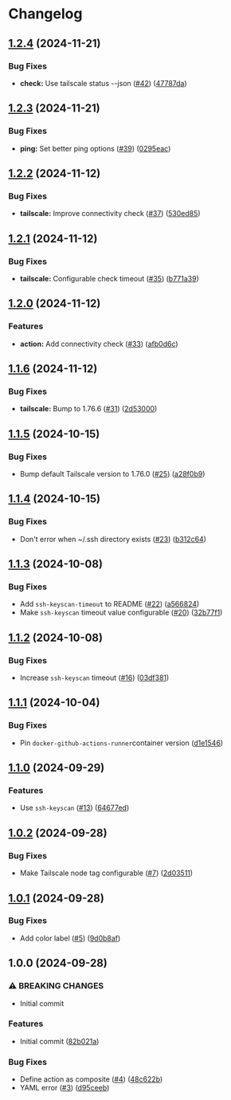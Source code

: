 # Changelog

## [1.2.4](https://github.com/MattKobayashi/tailscale-runner-action/compare/v1.2.3...v1.2.4) (2024-11-21)


### Bug Fixes

* **check:** Use tailscale status --json ([#42](https://github.com/MattKobayashi/tailscale-runner-action/issues/42)) ([47787da](https://github.com/MattKobayashi/tailscale-runner-action/commit/47787dac696c245882a317c0e46b88f6c144dac0))

## [1.2.3](https://github.com/MattKobayashi/tailscale-runner-action/compare/v1.2.2...v1.2.3) (2024-11-21)


### Bug Fixes

* **ping:** Set better ping options ([#39](https://github.com/MattKobayashi/tailscale-runner-action/issues/39)) ([0295eac](https://github.com/MattKobayashi/tailscale-runner-action/commit/0295eac169a1e8f2ff4e2afa7362323faa95462b))

## [1.2.2](https://github.com/MattKobayashi/tailscale-runner-action/compare/v1.2.1...v1.2.2) (2024-11-12)


### Bug Fixes

* **tailscale:** Improve connectivity check ([#37](https://github.com/MattKobayashi/tailscale-runner-action/issues/37)) ([530ed85](https://github.com/MattKobayashi/tailscale-runner-action/commit/530ed856312eccb58a417893bdfb4665aaf7eed2))

## [1.2.1](https://github.com/MattKobayashi/tailscale-runner-action/compare/v1.2.0...v1.2.1) (2024-11-12)


### Bug Fixes

* **tailscale:** Configurable check timeout ([#35](https://github.com/MattKobayashi/tailscale-runner-action/issues/35)) ([b771a39](https://github.com/MattKobayashi/tailscale-runner-action/commit/b771a393a87253f39b2f69abfb71b3214cc1f5d3))

## [1.2.0](https://github.com/MattKobayashi/tailscale-runner-action/compare/v1.1.6...v1.2.0) (2024-11-12)


### Features

* **action:** Add connectivity check ([#33](https://github.com/MattKobayashi/tailscale-runner-action/issues/33)) ([afb0d6c](https://github.com/MattKobayashi/tailscale-runner-action/commit/afb0d6c417b2c9e6b29ab7babb0206237d258c22))

## [1.1.6](https://github.com/MattKobayashi/tailscale-runner-action/compare/v1.1.5...v1.1.6) (2024-11-12)


### Bug Fixes

* **tailscale:** Bump to 1.76.6 ([#31](https://github.com/MattKobayashi/tailscale-runner-action/issues/31)) ([2d53000](https://github.com/MattKobayashi/tailscale-runner-action/commit/2d5300012c5adc5136fad76740a1bd81c5399606))

## [1.1.5](https://github.com/MattKobayashi/tailscale-runner-action/compare/v1.1.4...v1.1.5) (2024-10-15)


### Bug Fixes

* Bump default Tailscale version to 1.76.0 ([#25](https://github.com/MattKobayashi/tailscale-runner-action/issues/25)) ([a28f0b9](https://github.com/MattKobayashi/tailscale-runner-action/commit/a28f0b9d48bdd1fa221247aa18e87af154c218b0))

## [1.1.4](https://github.com/MattKobayashi/tailscale-runner-action/compare/v1.1.3...v1.1.4) (2024-10-15)


### Bug Fixes

* Don't error when ~/.ssh directory exists ([#23](https://github.com/MattKobayashi/tailscale-runner-action/issues/23)) ([b312c64](https://github.com/MattKobayashi/tailscale-runner-action/commit/b312c6452f8930293dfc7a310ae8a72ee56dab1d))

## [1.1.3](https://github.com/MattKobayashi/tailscale-runner-action/compare/v1.1.2...v1.1.3) (2024-10-08)


### Bug Fixes

* Add `ssh-keyscan-timeout` to README ([#22](https://github.com/MattKobayashi/tailscale-runner-action/issues/22)) ([a566824](https://github.com/MattKobayashi/tailscale-runner-action/commit/a56682459cb80c26eaa7e3b7b75926de36257fa9))
* Make `ssh-keyscan` timeout value configurable ([#20](https://github.com/MattKobayashi/tailscale-runner-action/issues/20)) ([32b77f1](https://github.com/MattKobayashi/tailscale-runner-action/commit/32b77f16912718f98c5f87c2d549ddc639d07cee))

## [1.1.2](https://github.com/MattKobayashi/tailscale-runner-action/compare/v1.1.1...v1.1.2) (2024-10-08)


### Bug Fixes

* Increase `ssh-keyscan` timeout ([#16](https://github.com/MattKobayashi/tailscale-runner-action/issues/16)) ([03df381](https://github.com/MattKobayashi/tailscale-runner-action/commit/03df381b4e63be556f079739e1889ef6861d0481))

## [1.1.1](https://github.com/MattKobayashi/tailscale-runner-action/compare/v1.1.0...v1.1.1) (2024-10-04)


### Bug Fixes

* Pin `docker-github-actions-runner`container version ([d1e1546](https://github.com/MattKobayashi/tailscale-runner-action/commit/d1e1546ebbb76fb9e255d28f71c54750527b5e6c))

## [1.1.0](https://github.com/MattKobayashi/tailscale-runner-action/compare/v1.0.2...v1.1.0) (2024-09-29)


### Features

* Use `ssh-keyscan` ([#13](https://github.com/MattKobayashi/tailscale-runner-action/issues/13)) ([64677ed](https://github.com/MattKobayashi/tailscale-runner-action/commit/64677edd1e06094de35e38ddc2ba0f22d94148b1))

## [1.0.2](https://github.com/MattKobayashi/tailscale-runner-action/compare/v1.0.1...v1.0.2) (2024-09-28)


### Bug Fixes

* Make Tailscale node tag configurable ([#7](https://github.com/MattKobayashi/tailscale-runner-action/issues/7)) ([2d03511](https://github.com/MattKobayashi/tailscale-runner-action/commit/2d035113e1388d2968258bd519fa29d32a17ec9b))

## [1.0.1](https://github.com/MattKobayashi/tailscale-runner-action/compare/v1.0.0...v1.0.1) (2024-09-28)


### Bug Fixes

* Add color label ([#5](https://github.com/MattKobayashi/tailscale-runner-action/issues/5)) ([9d0b8af](https://github.com/MattKobayashi/tailscale-runner-action/commit/9d0b8af39ccfa2b4a253f6c56beeb37f91c8317a))

## 1.0.0 (2024-09-28)


### ⚠ BREAKING CHANGES

* Initial commit

### Features

* Initial commit ([82b021a](https://github.com/MattKobayashi/tailscale-runner-action/commit/82b021abd08c046522087d7e1af3eb7c95168058))


### Bug Fixes

* Define action as composite ([#4](https://github.com/MattKobayashi/tailscale-runner-action/issues/4)) ([48c622b](https://github.com/MattKobayashi/tailscale-runner-action/commit/48c622b9ebc9a4ba0e5b94d7a78c267a64dcad72))
* YAML error ([#3](https://github.com/MattKobayashi/tailscale-runner-action/issues/3)) ([d95ceeb](https://github.com/MattKobayashi/tailscale-runner-action/commit/d95ceeb8333d71afebff957c6d6b462476492cfd))
